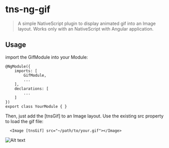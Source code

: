 # tns-ng-gif

> A simple NativeScript plugin to display animated gif into an Image layout. 
> Works only with an NativeScript with Angular application. 

## Usage

import the GifModule into your Module:
```
@NgModule({
    imports: [
        GifModule,
        ...
    ],
    declarations: [
        ...
    ]
})
export class YourModule { }
```

Then, just add the [tnsGif] to an Image layout. Use the existing src property to load the gif file:
```  
  <Image [tnsGif] src="~/path/to/your.gif"></Image>
```

![Alt text](https://github.com/bdauria/tns-ng-gif/blob/master/gif-demo.gif)